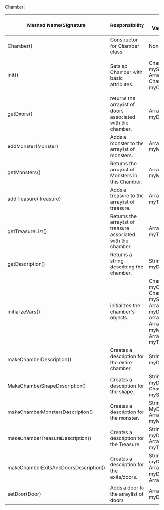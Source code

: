 Chamber:

| Method Name/Signature                 | Responsibility                                                 | Instance Variables Used                                                                                                                                      | Other Class Methods Called                                                                                                     | Objects Used with Method Calls                                                                                                     | Lines of Code |
|---------------------------------------|----------------------------------------------------------------|--------------------------------------------------------------------------------------------------------------------------------------------------------------|--------------------------------------------------------------------------------------------------------------------------------|------------------------------------------------------------------------------------------------------------------------------------|---------------|
| Chamber()                             | Constructor for Chamber class.                                 | None                                                                                                                                                         | init()                                                                                                                         | None                                                                                                                               | 1             |
| init()                                | Sets up Chamber with basic attributes.                         | ChamberShape myShape ArrayList<Exit> myExits ChamberContents myContents                                                                                      | addMonster() addTreasure()                                                                                                     | myShape.setShape(), myShape.setNumExits(), myShape.getExits(), myExits.get(), tempDoor.setOneSpace(), myContents.getDescription(). | 19            |
| getDoors()                            | returns the arraylist of doors associated with the chamber.    | ArrayList<Door> myDoors                                                                                                                                      | None                                                                                                                           | None                                                                                                                               | 1             |
| addMonster(Monster)                   | Adds a monster to the arraylist of monsters.                   | ArrayList<Monster> myMonsters                                                                                                                                | None                                                                                                                           | theMonster.setType() myMonsters.add()                                                                                              | 2             |
| getMonsters()                         | Returns the arraylist of Monsters in this Chamber.             | ArrayList<Monster> myMonsters                                                                                                                                | None                                                                                                                           | None                                                                                                                               | 1             |
| addTreasure(Treasure)                 | Adds a treasure to the arraylist of treasure.                  | ArrayList<Treasure> myTreasure                                                                                                                               | None                                                                                                                           | theTreasure.setContainer() theTreasure.setDescription()                                                                            | 3             |
| getTreasureList()                     | Returns the arraylist of treasure associated with the chamber. | ArrayList<Treasure> myTreasure                                                                                                                               | None                                                                                                                           | None                                                                                                                               | 1             |
| getDescription()                      | Returns a string describing the chamber.                       | StringBuilder myDescription                                                                                                                                  | makeChamberDescription()                                                                                                       | myDescription.toString()                                                                                                           | 2             |
| initializeVars()                      | initializes the chamber's objects.                             | ChamberContents myContents ChamberShape myShape ArrayList<Door> myDoors ArrayList<Exit> myExits ArrayList<Monster> myMonsters ArrayList<Treasure> myTreasure | None                                                                                                                           | None                                                                                                                               | 6             |
| makeChamberDescription()              | Creates a description for the entire chamber.                  | StringBuilder myDescription                                                                                                                                  | makeChamberShapeDescription() makeChamberMonstersDescription() makeChamberTreasureDescription() makeExitsAndDoorsDescription() | myDescription.append()                                                                                                             | 8             |
| MakeChamberShapeDescription()         | Creates a description for the shape.                           | StringBuilder myDescription ChamberShape myShape                                                                                                             | None                                                                                                                           | myDescription.append() myShape.getLegnth() myShape.getWidth() myShape.getArea()                                                    | 13            |
| makeChamberMonstersDescription()      | Creates a description for the monster.                         | StringBuilder MyDescription ArrayList<Monster> myMonsters                                                                                                    | None                                                                                                                           | myDescription.append() myMonsters.get() myMonster.size()                                                                           | 9             |
| makeChamberTreasureDescription()      | Creates a description for the Treasure.                        | StringBuilder myDescription ArrayList <Treasure> myTreasure                                                                                                  | None                                                                                                                           | MyDescription.append() myTreasure.size() myTreasure.get()                                                                          | 14            |
| makeChamberExitsAndDoorsDescription() | Creates a description for the exits/doors.                     | StringBuilder myDescription ArrayList<Door> myDoors ArrayList<Exit> myExits                                                                                  | None                                                                                                                           | myDescription.append() myDoors.get() myExits.get() myExits.size()                                                                  | 14            |
| setDoor(Door)                         | Adds a door to the arraylist of doors.                         | ArrayList<Door> myDoors                                                                                                                                      | None                                                                                                                           | myDoors.add()                                                                                                                      | 3             |
